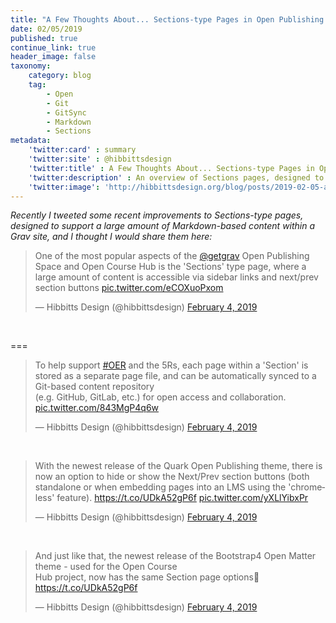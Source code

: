 ```yaml
---
title: "A Few Thoughts About... Sections-type Pages in Open Publishing Space and Open Course Hub"
date: 02/05/2019
published: true
continue_link: true
header_image: false
taxonomy:
    category: blog
    tag:
        - Open
        - Git
        - GitSync
        - Markdown
        - Sections
metadata:
    'twitter:card' : summary
    'twitter:site' : @hibbittsdesign
    'twitter:title' : A Few Thoughts About... Sections-type Pages in Open Publishing Space and Open Course Hub
    'twitter:description' : An overview of Sections pages, designed to support a large amount of Markdown-based content in a Grav site.
    'twitter:image': 'http://hibbittsdesign.org/blog/posts/2019-02-05-a-few-thoughts-about-sections-type-pages/sections.png'
---
```


_Recently I tweeted some recent improvements to Sections-type pages, designed to support a large amount of Markdown-based content within a Grav site, and I thought I would share them here:_

<blockquote class="twitter-tweet" data-lang="en"><p lang="en" dir="ltr">One of the most popular aspects of the <a href="https://twitter.com/getgrav?ref_src=twsrc%5Etfw">@getgrav</a> Open Publishing Space and Open Course Hub is the &#39;Sections&#39; type page, where a large amount of content is accessible via sidebar links and next/prev section buttons <a href="https://t.co/eCOXuoPxom">pic.twitter.com/eCOXuoPxom</a></p>&mdash; Hibbitts Design (@hibbittsdesign) <a href="https://twitter.com/hibbittsdesign/status/1092523529507983360?ref_src=twsrc%5Etfw">February 4, 2019</a></blockquote>
<script async src="https://platform.twitter.com/widgets.js" charset="utf-8"></script>
<br>

===

<blockquote class="twitter-tweet" data-conversation="none" data-lang="en"><p lang="en" dir="ltr">To help support <a href="https://twitter.com/hashtag/OER?src=hash&amp;ref_src=twsrc%5Etfw">#OER</a> and the 5Rs, each page within a &#39;Section&#39; is stored as a separate page file, and can be automatically synced to a Git-based content repository <br>(e.g. GitHub, GitLab, etc.) for open access and collaboration. <a href="https://t.co/843MgP4q6w">pic.twitter.com/843MgP4q6w</a></p>&mdash; Hibbitts Design (@hibbittsdesign) <a href="https://twitter.com/hibbittsdesign/status/1092524140781658112?ref_src=twsrc%5Etfw">February 4, 2019</a></blockquote>
<script async src="https://platform.twitter.com/widgets.js" charset="utf-8"></script>


<br>

<blockquote class="twitter-tweet" data-conversation="none" data-lang="en"><p lang="en" dir="ltr">With the newest release of the Quark Open Publishing theme, there is now an option to hide or show the Next/Prev section buttons (both standalone or when embedding pages into an LMS using the &#39;chromeless&#39; feature). <a href="https://t.co/UDkA52gP6f">https://t.co/UDkA52gP6f</a> <a href="https://t.co/yXLlYibxPr">pic.twitter.com/yXLlYibxPr</a></p>&mdash; Hibbitts Design (@hibbittsdesign) <a href="https://twitter.com/hibbittsdesign/status/1092525216343875584?ref_src=twsrc%5Etfw">February 4, 2019</a></blockquote>
<script async src="https://platform.twitter.com/widgets.js" charset="utf-8"></script>

<br>

<blockquote class="twitter-tweet" data-conversation="none" data-lang="en"><p lang="en" dir="ltr">And just like that, the newest release of the Bootstrap4 Open Matter theme - used for the Open Course <br>Hub project, now has the same Section page options🚀<a href="https://t.co/UDkA52gP6f">https://t.co/UDkA52gP6f</a></p>&mdash; Hibbitts Design (@hibbittsdesign) <a href="https://twitter.com/hibbittsdesign/status/1092543204639920128?ref_src=twsrc%5Etfw">February 4, 2019</a></blockquote>
<script async src="https://platform.twitter.com/widgets.js" charset="utf-8"></script>
